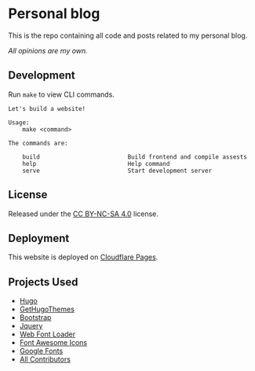 # Personal blog

This is the repo containing all code and posts related to my personal blog.

_All opinions are my own._

## Development

Run `make` to view CLI commands.

```text
Let's build a website!

Usage:
	make <command>

The commands are:

	build                         Build frontend and compile assests
	help                          Help command
	serve                         Start development server
```
## License

Released under the [CC BY-NC-SA 4.0](./LICENSE) license.

## Deployment

This website is deployed on [Cloudflare Pages](https://pages.cloudflare.com/).

## Projects Used
- [Hugo](https://gohugo.io/)
- [GetHugoThemes](https://gethugothemes.com) 
- [Bootstrap](https://getbootstrap.com)
- [Jquery](https://jquery.com)
- [Web Font Loader](https://github.com/typekit/webfontloader)
- [Font Awesome Icons](https://fontawesome.com)
- [Google Fonts](http://fonts.google.com/)
- [All Contributors](https://github.com/gethugothemes/techfeed-hugo/graphs/contributors)

